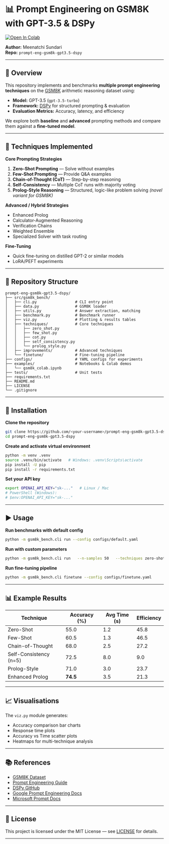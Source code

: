 # 📊 Prompt Engineering on GSM8K with GPT-3.5 & DSPy

[![Open In Colab](https://colab.research.google.com/assets/colab-badge.svg)](https://colab.research.google.com/github/<your-username>/prompt-eng-gsm8k-gpt3.5-dspy/blob/main/examples/gsm8k_colab.ipynb)

**Author:** Meenatchi Sundari  
**Repo:** `prompt-eng-gsm8k-gpt3.5-dspy`

---

## 📌 Overview

This repository implements and benchmarks **multiple prompt engineering techniques** on the [GSM8K](https://huggingface.co/datasets/openai/gsm8k) arithmetic reasoning dataset using:

- **Model:** GPT-3.5 (`gpt-3.5-turbo`)
- **Framework:** [DSPy](https://github.com/stanfordnlp/dspy) for structured prompting & evaluation
- **Evaluation Metrics:** Accuracy, latency, and efficiency

We explore both **baseline** and **advanced** prompting methods and compare them against a **fine-tuned model**.

---

## 🧠 Techniques Implemented

**Core Prompting Strategies**
1. **Zero-Shot Prompting** — Solve without examples
2. **Few-Shot Prompting** — Provide Q&A examples
3. **Chain-of-Thought (CoT)** — Step-by-step reasoning
4. **Self-Consistency** — Multiple CoT runs with majority voting
5. **Prolog-Style Reasoning** — Structured, logic-like problem solving *(novel variant for GSM8K)*

**Advanced / Hybrid Strategies**
- Enhanced Prolog
- Calculator-Augmented Reasoning
- Verification Chains
- Weighted Ensemble
- Specialized Solver with task routing

**Fine-Tuning**
- Quick fine-tuning on distilled GPT-2 or similar models
- LoRA/PEFT experiments

---

## 📂 Repository Structure

```plaintext
prompt-eng-gsm8k-gpt3.5-dspy/
├── src/gsm8k_bench/
│   ├── cli.py                 # CLI entry point
│   ├── data.py                # GSM8K loader
│   ├── utils.py               # Answer extraction, matching
│   ├── benchmark.py           # Benchmark runner
│   ├── viz.py                 # Plotting & results tables
│   ├── techniques/            # Core techniques
│   │   ├── zero_shot.py
│   │   ├── few_shot.py
│   │   ├── cot.py
│   │   ├── self_consistency.py
│   │   └── prolog_style.py
│   ├── improvements/          # Advanced techniques
│   └── finetune/              # Fine-tuning pipeline
├── configs/                   # YAML configs for experiments
├── examples/                  # Notebooks & Colab demos
│   └── gsm8k_colab.ipynb
├── tests/                     # Unit tests
├── requirements.txt
├── README.md
├── LICENSE
└── .gitignore
```

---

## 🔧 Installation

**Clone the repository**
```bash
git clone https://github.com/<your-username>/prompt-eng-gsm8k-gpt3.5-dspy.git
cd prompt-eng-gsm8k-gpt3.5-dspy
```

**Create and activate virtual environment**
```bash
python -m venv .venv
source .venv/bin/activate   # Windows: .venv\Scripts\activate
pip install -U pip
pip install -r requirements.txt
```

**Set your API key**
```bash
export OPENAI_API_KEY="sk-..."   # Linux / Mac
# PowerShell (Windows):
# $env:OPENAI_API_KEY="sk-..."
```

---

## ▶️ Usage

**Run benchmarks with default config**
```bash
python -m gsm8k_bench.cli run --config configs/default.yaml
```

**Run with custom parameters**
```bash
python -m gsm8k_bench.cli run   --n-samples 50   --techniques zero-shot few-shot cot prolog   --model gpt-3.5-turbo   --temperature 0.0
```

**Run fine-tuning pipeline**
```bash
python -m gsm8k_bench.cli finetune --config configs/finetune.yaml
```

---

## 📊 Example Results

| Technique                  | Accuracy (%) | Avg Time (s) | Efficiency |
|----------------------------|--------------|--------------|------------|
| Zero-Shot                  | 55.0         | 1.2          | 45.8       |
| Few-Shot                   | 60.5         | 1.3          | 46.5       |
| Chain-of-Thought           | 68.0         | 2.5          | 27.2       |
| Self-Consistency (n=5)     | 72.5         | 8.0          | 9.0        |
| Prolog-Style               | 71.0         | 3.0          | 23.7       |
| Enhanced Prolog            | **74.5**     | 3.5          | 21.3       |


---

## 📈 Visualisations

The `viz.py` module generates:
- Accuracy comparison bar charts
- Response time plots
- Accuracy vs Time scatter plots
- Heatmaps for multi-technique analysis

---

## 📚 References

- [GSM8K Dataset](https://huggingface.co/datasets/openai/gsm8k)
- [Prompt Engineering Guide](https://www.promptingguide.ai/)
- [DSPy GitHub](https://github.com/stanfordnlp/dspy)
- [Google Prompt Engineering Docs](https://developers.google.com/machine-learning/resources/prompt-eng)
- [Microsoft Prompt Docs](https://learn.microsoft.com/en-us/semantic-kernel/prompts/)

---

## 📜 License

This project is licensed under the MIT License — see [LICENSE](LICENSE) for details.

---
